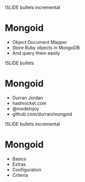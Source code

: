 !SLIDE bullets incremental

# Mongoid

* Object Document Mapper
* Store Ruby objects in MongoDB
* And query them easily

!SLIDE bullets

# Mongoid

* Durran Jordan
* hashrocket.com
* @modetojoy
* github.com/durran/mongoid

!SLIDE bullets incremental

# Mongoid

* Basics
* Extras
* Configuration
* Criteria

